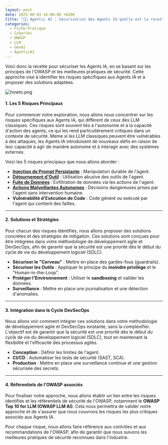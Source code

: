 ```yaml
---
layout: post
date: 2025-08-03 16:00:00 +0200
title: "🧑‍🍳 Agentic AI : Sécurisation des Agents IA quelle est la recette ?"
categories:
  - Fiche-Pratique
  - CyberSec
  - OWASP
  - LLM
  - GenAI 
  - AgenticAI
---
```



Voici donc la recette pour sécuriser les Agents IA, en se basant sur les principes de l'OWASP et les meilleures pratiques
de sécurité. Cette approche vise à identifier les risques spécifiques aux Agents IA et à proposer des solutions adaptées.

![howto.png]({{home}}/assets/img/2025-08/howto.png)

#### **1. Les 5 Risques Principaux**

Pour commencer notre exploration, nous allons nous concentrer sur les risques spécifiques aux Agents IA, qui diffèrent de ceux
des LLM classiques. Ces risques sont souvent liés à l'autonomie et à la capacité d'action des agents, ce qui les rend
particulièrement critiques dans un contexte de sécurité.
 Meme si les LLM classiques peuvent être vulnérables à des attaques, les Agents IA introduisent de nouveaux défis en raison de
leur capacité à agir de manière autonome et à interagir avec des systèmes externes.

Voici les 5 risques principaux que nous allons aborder :
* **[Injection de Prompt Persistante]({{home}}/2025/08/07/agenticIa-risks/)** : Manipulation durable de l'agent.
* **[Détournement d'Outil]({{home}}/2025/08/11/agenticIa-risks2)** : Utilisation abusive des outils de l'agent.
* **[Fuite de Données]({{home}}/2025/08/14/agenticIa-risks3)** : Exfiltration de données via les actions de l'agent.
* **[Actions Malveillantes Autonomes]({{home}}/2025/08/19/agenticIa-risks4)** : Décisions dangereuses prises par l'agent sans intervention humaine.
* **Vulnérabilité d'Exécution de Code** : Code généré ou exécuté par l'agent qui contient des failles.

---

#### **2. Solutions et Stratégies**

Pour chacun des risques identifiés, nous allons proposer des solutions concrètes et des stratégies de mitigation. Ces
solutions sont conçues pour être intégrées dans votre méthodologie de développement agile et DevSecOps, afin de garantir
que la sécurité est une priorité dès le début du cycle de vie du développement logiciel (SDLC).

* **Sécuriser le "Cerveau"** : Mettre en place des gardes-fous (guardrails).
* **Sécuriser les Outils** : Appliquer le principe du **moindre privilège** et le "Human-in-the-Loop".
* **Protéger l'Environnement** : Utiliser le **sandboxing** et valider les données.
* **Surveillance** : Mettre en place une journalisation et une détection d'anomalies.

---

#### **3. Intégration dans le Cycle DevSecOps**

Nous allons voir comment intégrer ces solutions dans votre méthodologie de développement agile et DevSecOps existante,
sans la complexifier. L'objectif est de garantir que la sécurité est une priorité dès le début du cycle de vie du
développement logiciel (SDLC), tout en maintenant la flexibilité et l'efficacité des processus agiles.

* **Conception** : Définir les limites de l'agent.
* **CI/CD** : Automatiser les tests de sécurité (SAST, SCA).
* **Production** : Mettre en place une surveillance continue et une gestion sécurisée des secrets.

---

#### **4. Référentiels de l'OWASP associés**

Pour finaliser notre approche, nous allons établir un lien entre les risques identifiés et les référentiels de sécurité
de l'OWASP, notamment le **OWASP Top 10 for LLM (OWASP LLM AI)**. Cela nous permettra de valider notre approche et de
s'assurer que nous couvrons les risques les plus critiques associés aux Agents IA.

Pour chaque risque, nous allons faire référence aux contrôles et aux recommandations de l'OWASP, afin de garantir que
nous suivons les meilleures pratiques de sécurité reconnues dans l'industrie.


